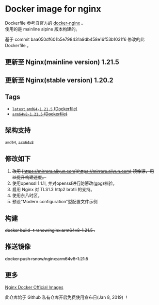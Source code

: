 # Docker image for nginx

Dockerfile 参考自官方的 [docker-nginx](https://github.com/nginxinc/docker-nginx/tree/master/mainline/alpine) 。  
使用的是 mainline alpine 版本构建的。  

基于 commit baa050df601b5e798431a9db458e16f53b1031f6 修改的此 Dockerfile 。

## 更新至 Nginx(mainline version) 1.21.5
## 更新至 Nginx(stable version) 1.20.2

## Tags 

* [`latest`,`amd64-1.21.5` (Dockerfile)](https://github.com/Ran-snow/docker-nginx/blob/master/Dockerfile)
* ~~[`arm64v8-1.21.5` (Dockerfile)](https://github.com/Ran-snow/docker-nginx/blob/master/Dockerfile)~~

## 架构支持

`amd64`, ~~`arm64v8`~~

## 修改如下
1. ~~改用 [https://mirrors.aliyun.com](https://mirrors.aliyun.com) 镜像源，用以提升构建速度。~~
2. 使用openssl 1.1.1l, 并对openssl进行防篡改(gpg)校验。
3. 启用 Nginx 对 TLS1.3 http2 brotli 的支持。
4. 使用东八时区。
5. 预设“Modern configuration”型配置文件示例

## 构建

~~docker build -t rsnow/nginx:arm64v8-1.21.5 .~~

## 推送镜像

~~docker push rsnow/nginx:arm64v8-1.21.5~~

## 更多

[Nginx Docker Official Images](https://hub.docker.com/_/nginx)

此仓库始于 Github 私有仓库开启免费使用宣布日(Jan 8, 2019) ！